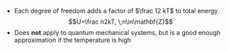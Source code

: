 - Each degree of freedom adds a factor of $\frac 12 kT$ to total energy.
$$U=\frac n2kT, \;n\in\mathbf{Z}$$
- Does **not** apply to quantum mechanical systems, but is a good enough approximation if the temperature is high